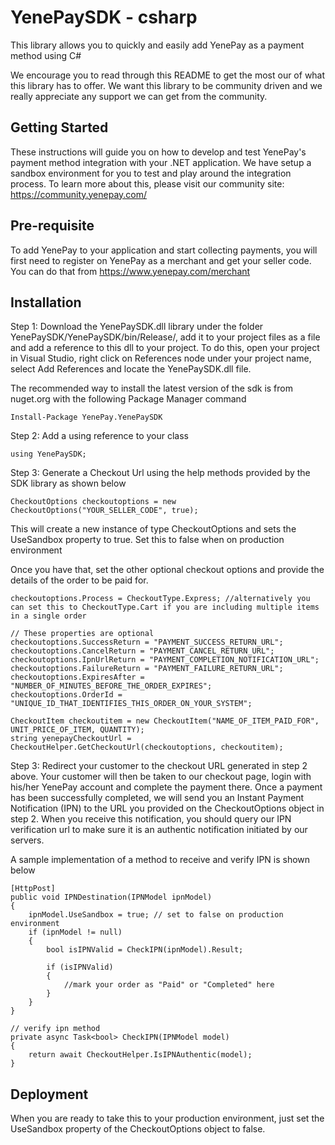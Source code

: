 # YenePaySDK - csharp

This library allows you to quickly and easily add YenePay as a payment method using C#

We encourage you to read through this README to get the most our of what this library has to offer. We want this library to be community driven and we really appreciate any support we can get from the community.

## Getting Started

These instructions will guide you on how to develop and test YenePay's payment method integration with your .NET application. We have setup a sandbox environment for you to test and play around the integration process. To learn more about this, please visit our community site: https://community.yenepay.com/

## Pre-requisite

To add YenePay to your application and start collecting payments, you will first need to register on YenePay as a merchant and get your seller code. You can do that from https://www.yenepay.com/merchant

## Installation

Step 1: Download the YenePaySDK.dll library under the folder YenePaySDK/YenePaySDK/bin/Release/, add it to your project files as a file and add a reference to this dll to your project.
To do this, open your project in Visual Studio, right click on References node under your project name, select Add References and locate the YenePaySDK.dll file.

The recommended way to install the latest version of the sdk is from nuget.org with the following Package Manager command

```
Install-Package YenePay.YenePaySDK
```

Step 2: Add a using reference to your class

```
using YenePaySDK;
```

Step 3: Generate a Checkout Url using the help methods provided by the SDK library as shown below

```
CheckoutOptions checkoutoptions = new CheckoutOptions("YOUR_SELLER_CODE", true);
```

This will create a new instance of type CheckoutOptions and sets the UseSandbox property to true. Set this to false when on production environment

Once you have that, set the other optional checkout options and provide the details of the order to be paid for.

```
checkoutoptions.Process = CheckoutType.Express; //alternatively you can set this to CheckoutType.Cart if you are including multiple items in a single order

// These properties are optional
checkoutoptions.SuccessReturn = "PAYMENT_SUCCESS_RETURN_URL";
checkoutoptions.CancelReturn = "PAYMENT_CANCEL_RETURN_URL";
checkoutoptions.IpnUrlReturn = "PAYMENT_COMPLETION_NOTIFICATION_URL";
checkoutoptions.FailureReturn = "PAYMENT_FAILURE_RETURN_URL";
checkoutoptions.ExpiresAfter = "NUMBER_OF_MINUTES_BEFORE_THE_ORDER_EXPIRES";
checkoutoptions.OrderId = "UNIQUE_ID_THAT_IDENTIFIES_THIS_ORDER_ON_YOUR_SYSTEM";

CheckoutItem checkoutitem = new CheckoutItem("NAME_OF_ITEM_PAID_FOR", UNIT_PRICE_OF_ITEM, QUANTITY);
string yenepayCheckoutUrl = CheckoutHelper.GetCheckoutUrl(checkoutoptions, checkoutitem);
```

Step 3: Redirect your customer to the checkout URL generated in step 2 above. Your customer will then be taken to our checkout page, login with his/her YenePay account and complete the payment there. Once a payment has been successfully completed, we will send you an Instant Payment Notification (IPN) to the URL you provided on the CheckoutOptions object in step 2. When you receive this notification, you should query our IPN verification url to make sure it is an authentic notification initiated by our servers.

A sample implementation of a method to receive and verify IPN is shown below

```
[HttpPost]
public void IPNDestination(IPNModel ipnModel)
{
	ipnModel.UseSandbox = true; // set to false on production environment
	if (ipnModel != null)
	{
		bool isIPNValid = CheckIPN(ipnModel).Result;

		if (isIPNValid)
		{
			//mark your order as "Paid" or "Completed" here
		}
	}
}

// verify ipn method
private async Task<bool> CheckIPN(IPNModel model)
{
	return await CheckoutHelper.IsIPNAuthentic(model);
}
```

## Deployment

When you are ready to take this to your production environment, just set the UseSandbox property of the CheckoutOptions object to false.





